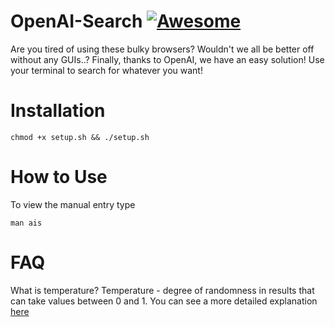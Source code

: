 # OpenAI-Search [![Awesome](https://awesome.re/badge-flat2.svg)](https://awesome.re)
Are you tired of using these bulky browsers? Wouldn't we all be better off without any GUIs..?
Finally, thanks to OpenAI, we have an easy solution! Use your terminal to search for whatever you want!

# Installation
```
chmod +x setup.sh && ./setup.sh
```
# How to Use
To view the manual entry type
```
man ais
```

# FAQ
What is temperature? Temperature - degree of randomness in results that can take values between 0 and 1. You can see a more detailed explanation [here](https://ai.stackexchange.com/questions/32477/what-is-the-temperature-in-the-gpt-models)
